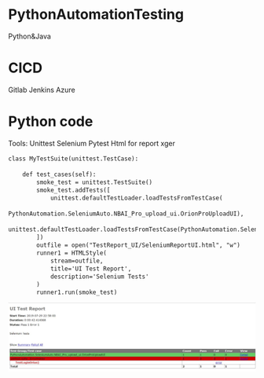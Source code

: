 # PythonAutomationTesting
Python&Java

# CICD 
Gitlab
Jenkins
Azure

# Python code
Tools:
Unittest
Selenium
Pytest
Html for report
xger

    class MyTestSuite(unittest.TestCase):

        def test_cases(self):
            smoke_test = unittest.TestSuite()
            smoke_test.addTests([
                unittest.defaultTestLoader.loadTestsFromTestCase(
                    PythonAutomation.SeleniumAuto.NBAI_Pro_upload_ui.OrionProUploadUI),
                unittest.defaultTestLoader.loadTestsFromTestCase(PythonAutomation.SeleniumAuto.login_20_ui.TestLoginOrion),
            ])
            outfile = open("TestReport_UI/SeleniumReportUI.html", "w")
            runner1 = HTMLStyle(
                stream=outfile,
                title='UI Test Report',
                description='Selenium Tests'
            )
            runner1.run(smoke_test)


![alt text](https://github.com/leoli2019/AutomationTesting/blob/master/PythonAutomation/SeleniumAuto/testReport.JPG)


